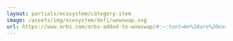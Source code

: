 ```yaml
---
layout: partials/ecosystem/category-item
image: /assets/img/ecosystem/defi/wowswap.svg
url: https://www.orbs.com/orbs-added-to-wowswap/#:~:text=We%20are%20excited%20to%20announce,leverage%20on%20the%20WOWswap%20protocol.
---
```

